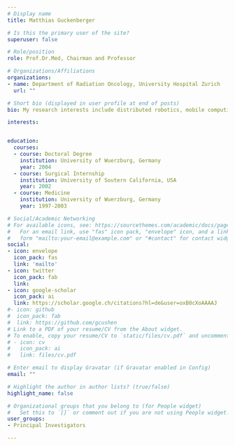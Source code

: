 ```yaml
---
# Display name
title: Matthias Guckenberger

# Is this the primary user of the site?
superuser: false

# Role/position
role: Prof.Dr.Med, Chairman and Professor

# Organizations/Affiliations
organizations:
- name: Department of Radiation Oncology, University Hospital Zurich
  url: ""

# Short bio (displayed in user profile at end of posts)
bio: My research interests include distributed robotics, mobile computing and programmable matter.

interests:


education:
  courses:
  - course: Doctoral Degree
    institution: University of Wuerzburg, Germany
    year: 2004
  - course: Surgical Internship
    institution: University of Soutern California, USA
    year: 2002
  - course: Medicine
    institution: University of Wuerzburg, Germany
    year: 1997-2003

# Social/Academic Networking
# For available icons, see: https://sourcethemes.com/academic/docs/page-builder/#icons
#   For an email link, use "fas" icon pack, "envelope" icon, and a link in the
#   form "mailto:your-email@example.com" or "#contact" for contact widget.
social:
- icon: envelope
  icon_pack: fas
  link: 'mailto'
- icon: twitter
  icon_pack: fab
  link: 
- icon: google-scholar
  icon_pack: ai
  link: https://scholar.google.ch/citations?hl=de&user=oxB0cXoAAAAJ
#- icon: github
#  icon_pack: fab
#  link: https://github.com/gcushen
# Link to a PDF of your resume/CV from the About widget.
# To enable, copy your resume/CV to `static/files/cv.pdf` and uncomment the lines below.
# - icon: cv
#   icon_pack: ai
#   link: files/cv.pdf

# Enter email to display Gravatar (if Gravatar enabled in Config)
email: ""

# Highlight the author in author lists? (true/false)
highlight_name: false

# Organizational groups that you belong to (for People widget)
#   Set this to `[]` or comment out if you are not using People widget.
user_groups:
- Principal Investigators

---
```




